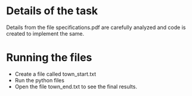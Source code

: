 # Details of the task

Details from the file specifications.pdf are carefully analyzed and code is created to implement the same.

# Running the files

* Create a file called town_start.txt
* Run the python files
* Open the file town_end.txt to see the final results.